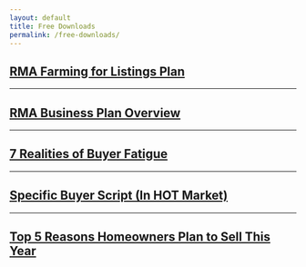```yaml
---
layout: default
title: Free Downloads
permalink: /free-downloads/
---
```


## <a target="_blank" rel="noopener" href="https://drive.google.com/file/d/19niGvEVPU6gAoa73kLtanoSa_mvgOCr9/view">RMA Farming for Listings Plan</a>

---

## <a target="_blank" rel="noopener" href="https://drive.google.com/file/d/1ee7vGGYdXCrmjY73AMEFbKTUaLdd57ZR/view">RMA Business Plan Overview</a>

---

## <a target="_blank" rel="noopener" href="https://drive.google.com/file/d/1s83kWjRxTlvATcXFHzHF5y_hVSeFVKms/view">7 Realities of Buyer Fatigue</a>

---

## <a target="_blank" rel="noopener" href="https://drive.google.com/file/d/1_L6qCrl_sGAbSjsauUJ7RT-1PqzHzeuE/view">Specific Buyer Script (In HOT Market)</a>

---

## <a target="_blank" rel="noopener" href="https://drive.google.com/file/d/1oPmBOPGpaHLO7K85eKsIz8rC0lFLC_5e/view">Top 5 Reasons Homeowners Plan to Sell This Year</a>